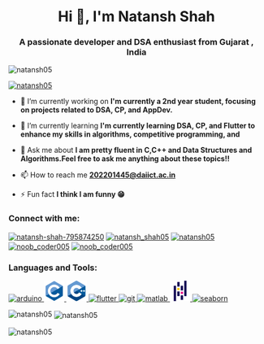 <h1 align="center">Hi 👋, I'm Natansh Shah</h1>
<h3 align="center">A passionate developer and DSA enthusiast from Gujarat , India</h3>

<p align="left"> <img src="https://komarev.com/ghpvc/?username=natansh05&label=Profile%20views&color=0e75b6&style=flat" alt="natansh05" /> </p>

<p align="left"> <a href="https://github.com/ryo-ma/github-profile-trophy"><img src="https://github-profile-trophy.vercel.app/?username=natansh05" alt="natansh05" /></a> </p>

- 🔭 I’m currently working on **I'm currently a 2nd year student, focusing on projects related to DSA, CP, and AppDev.**

- 🌱 I’m currently learning **I'm currently learning DSA, CP, and Flutter to enhance my skills in algorithms, competitive programming, and**

- 💬 Ask me about **I am pretty fluent in C,C++ and Data Structures and Algorithms.Feel free to ask me anything about these topics!!**

- 📫 How to reach me **202201445@daiict.ac.in**

- ⚡ Fun fact **I think I am funny 😁**

<h3 align="left">Connect with me:</h3>
<p align="left">
<a href="https://linkedin.com/in/natansh-shah-795874250" target="blank"><img align="center" src="https://raw.githubusercontent.com/rahuldkjain/github-profile-readme-generator/master/src/images/icons/Social/linked-in-alt.svg" alt="natansh-shah-795874250" height="30" width="40" /></a>
<a href="https://instagram.com/natansh_shah05" target="blank"><img align="center" src="https://raw.githubusercontent.com/rahuldkjain/github-profile-readme-generator/master/src/images/icons/Social/instagram.svg" alt="natansh_shah05" height="30" width="40" /></a>
<a href="https://www.youtube.com/c/natansh05" target="blank"><img align="center" src="https://raw.githubusercontent.com/rahuldkjain/github-profile-readme-generator/master/src/images/icons/Social/youtube.svg" alt="natansh05" height="30" width="40" /></a>
<a href="https://codeforces.com/profile/noob_coder005" target="blank"><img align="center" src="https://raw.githubusercontent.com/rahuldkjain/github-profile-readme-generator/master/src/images/icons/Social/codeforces.svg" alt="noob_coder005" height="30" width="40" /></a>
<a href="https://www.leetcode.com/noob_coder005" target="blank"><img align="center" src="https://raw.githubusercontent.com/rahuldkjain/github-profile-readme-generator/master/src/images/icons/Social/leet-code.svg" alt="noob_coder005" height="30" width="40" /></a>
</p>

<h3 align="left">Languages and Tools:</h3>
<p align="left"> <a href="https://www.arduino.cc/" target="_blank" rel="noreferrer"> <img src="https://cdn.worldvectorlogo.com/logos/arduino-1.svg" alt="arduino" width="40" height="40"/> </a> <a href="https://www.cprogramming.com/" target="_blank" rel="noreferrer"> <img src="https://raw.githubusercontent.com/devicons/devicon/master/icons/c/c-original.svg" alt="c" width="40" height="40"/> </a> <a href="https://www.w3schools.com/cpp/" target="_blank" rel="noreferrer"> <img src="https://raw.githubusercontent.com/devicons/devicon/master/icons/cplusplus/cplusplus-original.svg" alt="cplusplus" width="40" height="40"/> </a> <a href="https://flutter.dev" target="_blank" rel="noreferrer"> <img src="https://www.vectorlogo.zone/logos/flutterio/flutterio-icon.svg" alt="flutter" width="40" height="40"/> </a> <a href="https://git-scm.com/" target="_blank" rel="noreferrer"> <img src="https://www.vectorlogo.zone/logos/git-scm/git-scm-icon.svg" alt="git" width="40" height="40"/> </a> <a href="https://www.mathworks.com/" target="_blank" rel="noreferrer"> <img src="https://upload.wikimedia.org/wikipedia/commons/2/21/Matlab_Logo.png" alt="matlab" width="40" height="40"/> </a> <a href="https://pandas.pydata.org/" target="_blank" rel="noreferrer"> <img src="https://raw.githubusercontent.com/devicons/devicon/2ae2a900d2f041da66e950e4d48052658d850630/icons/pandas/pandas-original.svg" alt="pandas" width="40" height="40"/> </a> <a href="https://seaborn.pydata.org/" target="_blank" rel="noreferrer"> <img src="https://seaborn.pydata.org/_images/logo-mark-lightbg.svg" alt="seaborn" width="40" height="40"/> </a> </p>

<p><img align="left" src="https://github-readme-stats.vercel.app/api/top-langs?username=natansh05&show_icons=true&locale=en&layout=compact" alt="natansh05" /></p>

<p>&nbsp;<img align="center" src="https://github-readme-stats.vercel.app/api?username=natansh05&show_icons=true&locale=en" alt="natansh05" /></p>

<p><img align="center" src="https://github-readme-streak-stats.herokuapp.com/?user=natansh05&" alt="natansh05" /></p>
